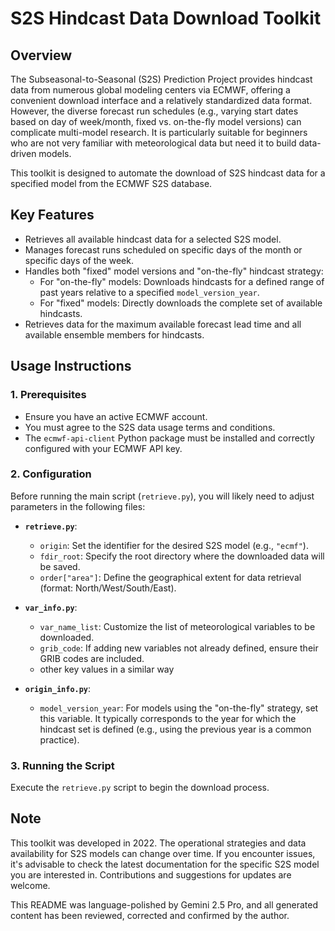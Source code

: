 # S2S Hindcast Data Download Toolkit

## Overview

The Subseasonal-to-Seasonal (S2S) Prediction Project provides hindcast data from numerous global modeling centers via ECMWF, offering a convenient download interface and a relatively standardized data format. However, the diverse forecast run schedules (e.g., varying start dates based on day of week/month, fixed vs. on-the-fly model versions) can complicate multi-model research. 
It is particularly suitable for beginners who are not very familiar with meteorological data but need it to build data-driven models.

This toolkit is designed to automate the download of S2S hindcast data for a specified model from the ECMWF S2S database.

## Key Features

*   Retrieves all available hindcast data for a selected S2S model.
*   Manages forecast runs scheduled on specific days of the month or specific days of the week.
*   Handles both "fixed" model versions and "on-the-fly" hindcast strategy:
    *   For "on-the-fly" models: Downloads hindcasts for a defined range of past years relative to a specified `model_version_year`.
    *   For "fixed" models: Directly downloads the complete set of available hindcasts.
*   Retrieves data for the maximum available forecast lead time and all available ensemble members for hindcasts.

## Usage Instructions

### 1. Prerequisites

*   Ensure you have an active ECMWF account.
*   You must agree to the S2S data usage terms and conditions.
*   The `ecmwf-api-client` Python package must be installed and correctly configured with your ECMWF API key.

### 2. Configuration

Before running the main script (`retrieve.py`), you will likely need to adjust parameters in the following files:

*   **`retrieve.py`**:
    *   `origin`: Set the identifier for the desired S2S model (e.g., `"ecmf"`).
    *   `fdir_root`: Specify the root directory where the downloaded data will be saved.
    *   `order["area"]`: Define the geographical extent for data retrieval (format: North/West/South/East).

*   **`var_info.py`**:
    *   `var_name_list`: Customize the list of meteorological variables to be downloaded.
    *   `grib_code`: If adding new variables not already defined, ensure their GRIB codes are included.
    *   other key values in a similar way

*   **`origin_info.py`**:
    *   `model_version_year`: For models using the "on-the-fly" strategy, set this variable. It typically corresponds to the year for which the hindcast set is defined (e.g., using the previous year is a common practice).

### 3. Running the Script

Execute the `retrieve.py` script to begin the download process.

## Note

This toolkit was developed in 2022. The operational strategies and data availability for S2S models can change over time. If you encounter issues, it's advisable to check the latest documentation for the specific S2S model you are interested in. Contributions and suggestions for updates are welcome.

This README was language-polished by Gemini 2.5 Pro, and all generated content has been reviewed, corrected and confirmed by the author.
